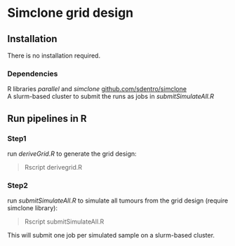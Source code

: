 # Simclone grid design

## Installation
There is no installation required.
### Dependencies
R libraries _parallel_ and _simclone_ [github.com/sdentro/simclone](github.com/sdentro/simclone)  
A slurm-based cluster to submit the runs as jobs in _submitSimulateAll.R_

## Run pipelines in R
### Step1
run _deriveGrid.R_ to generate the grid design:
> Rscript derivegrid.R

### Step2
run _submitSimulateAll.R_ to simulate all tumours from the grid design (require simclone library):
> Rscript submitSimulateAll.R

This will submit one job per simulated sample on a slurm-based cluster.
